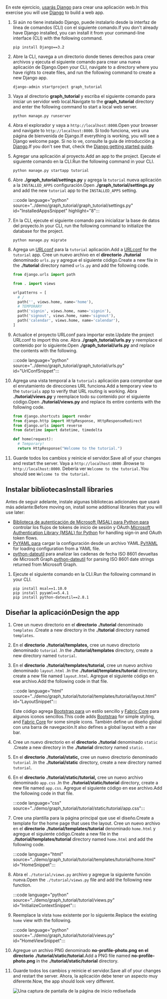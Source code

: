 <!-- markdownlint-disable MD002 MD041 -->

<span data-ttu-id="6174f-101">En este ejercicio, [usarás Django](https://www.djangoproject.com/) para crear una aplicación web.</span><span class="sxs-lookup"><span data-stu-id="6174f-101">In this exercise you will use [Django](https://www.djangoproject.com/) to build a web app.</span></span>

1. <span data-ttu-id="6174f-102">Si aún no tiene instalado Django, puede instalarlo desde la interfaz de línea de comandos (CLI) con el siguiente comando.</span><span class="sxs-lookup"><span data-stu-id="6174f-102">If you don't already have Django installed, you can install it from your command-line interface (CLI) with the following command.</span></span>

    ```Shell
    pip install Django==3.2
    ```

1. <span data-ttu-id="6174f-103">Abre la CLI, navega a un directorio donde tienes derechos para crear archivos y ejecuta el siguiente comando para crear una nueva aplicación de Django.</span><span class="sxs-lookup"><span data-stu-id="6174f-103">Open your CLI, navigate to a directory where you have rights to create files, and run the following command to create a new Django app.</span></span>

    ```Shell
    django-admin startproject graph_tutorial
    ```

1. <span data-ttu-id="6174f-104">Vaya al directorio **graph_tutorial** y escriba el siguiente comando para iniciar un servidor web local.</span><span class="sxs-lookup"><span data-stu-id="6174f-104">Navigate to the **graph_tutorial** directory and enter the following command to start a local web server.</span></span>

    ```Shell
    python manage.py runserver
    ```

1. <span data-ttu-id="6174f-105">Abra el explorador y vaya a `http://localhost:8000`.</span><span class="sxs-lookup"><span data-stu-id="6174f-105">Open your browser and navigate to `http://localhost:8000`.</span></span> <span data-ttu-id="6174f-106">Si todo funciona, verá una página de bienvenida de Django.</span><span class="sxs-lookup"><span data-stu-id="6174f-106">If everything is working, you will see a Django welcome page.</span></span> <span data-ttu-id="6174f-107">Si no lo ve, consulte la guía de introducción [a Django](https://www.djangoproject.com/start/).</span><span class="sxs-lookup"><span data-stu-id="6174f-107">If you don't see that, check the [Django getting started guide](https://www.djangoproject.com/start/).</span></span>

1. <span data-ttu-id="6174f-108">Agregar una aplicación al proyecto.</span><span class="sxs-lookup"><span data-stu-id="6174f-108">Add an app to the project.</span></span> <span data-ttu-id="6174f-109">Ejecute el siguiente comando en la CLI.</span><span class="sxs-lookup"><span data-stu-id="6174f-109">Run the following command in your CLI.</span></span>

    ```Shell
    python manage.py startapp tutorial
    ```

1. <span data-ttu-id="6174f-110">Abre **./graph_tutorial/settings.py** y agrega la `tutorial` nueva aplicación a la `INSTALLED_APPS` configuración.</span><span class="sxs-lookup"><span data-stu-id="6174f-110">Open **./graph_tutorial/settings.py** and add the new `tutorial` app to the `INSTALLED_APPS` setting.</span></span>

    :::code language="python" source="../demo/graph_tutorial/graph_tutorial/settings.py" id="InstalledAppsSnippet" highlight="8":::

1. <span data-ttu-id="6174f-111">En la CLI, ejecute el siguiente comando para inicializar la base de datos del proyecto.</span><span class="sxs-lookup"><span data-stu-id="6174f-111">In your CLI, run the following command to initialize the database for the project.</span></span>

    ```Shell
    python manage.py migrate
    ```

1. <span data-ttu-id="6174f-112">Agrega un [URLconf](https://docs.djangoproject.com/en/3.0/topics/http/urls/) para la `tutorial` aplicación.</span><span class="sxs-lookup"><span data-stu-id="6174f-112">Add a [URLconf](https://docs.djangoproject.com/en/3.0/topics/http/urls/) for the `tutorial` app.</span></span> <span data-ttu-id="6174f-113">Cree un nuevo archivo en el **directorio ./tutorial** denominado `urls.py` y agregue el siguiente código.</span><span class="sxs-lookup"><span data-stu-id="6174f-113">Create a new file in the **./tutorial** directory named `urls.py` and add the following code.</span></span>

    ```python
    from django.urls import path

    from . import views

    urlpatterns = [
      # /
      path('', views.home, name='home'),
      # TEMPORARY
      path('signin', views.home, name='signin'),
      path('signout', views.home, name='signout'),
      path('calendar', views.home, name='calendar'),
    ]
    ```

1. <span data-ttu-id="6174f-114">Actualice el proyecto URLconf para importar este.</span><span class="sxs-lookup"><span data-stu-id="6174f-114">Update the project URLconf to import this one.</span></span> <span data-ttu-id="6174f-115">Abra **./graph_tutorial/urls.py** y reemplace el contenido por lo siguiente.</span><span class="sxs-lookup"><span data-stu-id="6174f-115">Open **./graph_tutorial/urls.py** and replace the contents with the following.</span></span>

    :::code language="python" source="../demo/graph_tutorial/graph_tutorial/urls.py" id="UrlConfSnippet":::

1. <span data-ttu-id="6174f-116">Agrega una vista temporal a la `tutorials` aplicación para comprobar que el enrutamiento de direcciones URL funciona.</span><span class="sxs-lookup"><span data-stu-id="6174f-116">Add a temporary view to the `tutorials` app to verify that URL routing is working.</span></span> <span data-ttu-id="6174f-117">Abra **./tutorial/views.py** y reemplace todo su contenido por el siguiente código.</span><span class="sxs-lookup"><span data-stu-id="6174f-117">Open **./tutorial/views.py** and replace its entire contents with the following code.</span></span>

    ```python
    from django.shortcuts import render
    from django.http import HttpResponse, HttpResponseRedirect
    from django.urls import reverse
    from datetime import datetime, timedelta

    def home(request):
      # Temporary!
      return HttpResponse("Welcome to the tutorial.")
    ```

1. <span data-ttu-id="6174f-118">Guarde todos los cambios y reinicie el servidor.</span><span class="sxs-lookup"><span data-stu-id="6174f-118">Save all of your changes and restart the server.</span></span> <span data-ttu-id="6174f-119">Vaya a `http://localhost:8000` .</span><span class="sxs-lookup"><span data-stu-id="6174f-119">Browse to `http://localhost:8000`.</span></span> <span data-ttu-id="6174f-120">Debería ver `Welcome to the tutorial.`</span><span class="sxs-lookup"><span data-stu-id="6174f-120">You should see `Welcome to the tutorial.`</span></span>

## <a name="install-libraries"></a><span data-ttu-id="6174f-121">Instalar bibliotecas</span><span class="sxs-lookup"><span data-stu-id="6174f-121">Install libraries</span></span>

<span data-ttu-id="6174f-122">Antes de seguir adelante, instale algunas bibliotecas adicionales que usará más adelante:</span><span class="sxs-lookup"><span data-stu-id="6174f-122">Before moving on, install some additional libraries that you will use later:</span></span>

- <span data-ttu-id="6174f-123">[Biblioteca de autenticación de Microsoft (MSAL) para Python para](https://github.com/AzureAD/microsoft-authentication-library-for-python) controlar los flujos de tokens de inicio de sesión y OAuth.</span><span class="sxs-lookup"><span data-stu-id="6174f-123">[Microsoft Authentication Library (MSAL) for Python](https://github.com/AzureAD/microsoft-authentication-library-for-python) for handling sign-in and OAuth token flows.</span></span>
- <span data-ttu-id="6174f-124">[PyYAML para](https://pyyaml.org/wiki/PyYAMLDocumentation) cargar la configuración desde un archivo YAML.</span><span class="sxs-lookup"><span data-stu-id="6174f-124">[PyYAML](https://pyyaml.org/wiki/PyYAMLDocumentation) for loading configuration from a YAML file.</span></span>
- <span data-ttu-id="6174f-125">[python-dateutil](https://pypi.org/project/python-dateutil/) para analizar las cadenas de fecha ISO 8601 devueltas de Microsoft Graph.</span><span class="sxs-lookup"><span data-stu-id="6174f-125">[python-dateutil](https://pypi.org/project/python-dateutil/) for parsing ISO 8601 date strings returned from Microsoft Graph.</span></span>

1. <span data-ttu-id="6174f-126">Ejecute el siguiente comando en la CLI.</span><span class="sxs-lookup"><span data-stu-id="6174f-126">Run the following command in your CLI.</span></span>

    ```Shell
    pip install msal==1.10.0
    pip install pyyaml==5.4.1
    pip install python-dateutil==2.8.1
    ```

## <a name="design-the-app"></a><span data-ttu-id="6174f-127">Diseñar la aplicación</span><span class="sxs-lookup"><span data-stu-id="6174f-127">Design the app</span></span>

1. <span data-ttu-id="6174f-128">Cree un nuevo directorio en el **directorio ./tutorial** denominado `templates` .</span><span class="sxs-lookup"><span data-stu-id="6174f-128">Create a new directory in the **./tutorial** directory named `templates`.</span></span>

1. <span data-ttu-id="6174f-129">En el **directorio ./tutorial/templates,** cree un nuevo directorio denominado `tutorial` .</span><span class="sxs-lookup"><span data-stu-id="6174f-129">In the **./tutorial/templates** directory, create a new directory named `tutorial`.</span></span>

1. <span data-ttu-id="6174f-130">En el **directorio ./tutorial/templates/tutorial,** cree un nuevo archivo denominado `layout.html` .</span><span class="sxs-lookup"><span data-stu-id="6174f-130">In the **./tutorial/templates/tutorial** directory, create a new file named `layout.html`.</span></span> <span data-ttu-id="6174f-131">Agregue el siguiente código en ese archivo.</span><span class="sxs-lookup"><span data-stu-id="6174f-131">Add the following code in that file.</span></span>

    :::code language="html" source="../demo/graph_tutorial/tutorial/templates/tutorial/layout.html" id="LayoutSnippet":::

    <span data-ttu-id="6174f-132">Este código agrega [Bootstrap para](http://getbootstrap.com/) un estilo sencillo y [Fabric Core](https://developer.microsoft.com/fluentui#/get-started#fabric-core) para algunos iconos sencillos.</span><span class="sxs-lookup"><span data-stu-id="6174f-132">This code adds [Bootstrap](http://getbootstrap.com/) for simple styling, and [Fabric Core](https://developer.microsoft.com/fluentui#/get-started#fabric-core) for some simple icons.</span></span> <span data-ttu-id="6174f-133">También define un diseño global con una barra de navegación.</span><span class="sxs-lookup"><span data-stu-id="6174f-133">It also defines a global layout with a nav bar.</span></span>

1. <span data-ttu-id="6174f-134">Cree un nuevo directorio en el **directorio ./tutorial** denominado `static` .</span><span class="sxs-lookup"><span data-stu-id="6174f-134">Create a new directory in the **./tutorial** directory named `static`.</span></span>

1. <span data-ttu-id="6174f-135">En el **directorio ./tutorial/static,** cree un nuevo directorio denominado `tutorial` .</span><span class="sxs-lookup"><span data-stu-id="6174f-135">In the **./tutorial/static** directory, create a new directory named `tutorial`.</span></span>

1. <span data-ttu-id="6174f-136">En el **directorio ./tutorial/static/tutorial,** cree un nuevo archivo denominado `app.css` .</span><span class="sxs-lookup"><span data-stu-id="6174f-136">In the **./tutorial/static/tutorial** directory, create a new file named `app.css`.</span></span> <span data-ttu-id="6174f-137">Agregue el siguiente código en ese archivo.</span><span class="sxs-lookup"><span data-stu-id="6174f-137">Add the following code in that file.</span></span>

    :::code language="css" source="../demo/graph_tutorial/tutorial/static/tutorial/app.css":::

1. <span data-ttu-id="6174f-138">Cree una plantilla para la página principal que use el diseño.</span><span class="sxs-lookup"><span data-stu-id="6174f-138">Create a template for the home page that uses the layout.</span></span> <span data-ttu-id="6174f-139">Cree un nuevo archivo en el **directorio ./tutorial/templates/tutorial** denominado `home.html` y agregue el siguiente código.</span><span class="sxs-lookup"><span data-stu-id="6174f-139">Create a new file in the **./tutorial/templates/tutorial** directory named `home.html` and add the following code.</span></span>

    :::code language="html" source="../demo/graph_tutorial/tutorial/templates/tutorial/home.html" id="HomeSnippet":::

1. <span data-ttu-id="6174f-140">Abra el `./tutorial/views.py` archivo y agregue la siguiente función nueva.</span><span class="sxs-lookup"><span data-stu-id="6174f-140">Open the `./tutorial/views.py` file and add the following new function.</span></span>

    :::code language="python" source="../demo/graph_tutorial/tutorial/views.py" id="InitializeContextSnippet":::

1. <span data-ttu-id="6174f-141">Reemplace la vista `home` existente por lo siguiente.</span><span class="sxs-lookup"><span data-stu-id="6174f-141">Replace the existing `home` view with the following.</span></span>

    :::code language="python" source="../demo/graph_tutorial/tutorial/views.py" id="HomeViewSnippet":::

1. <span data-ttu-id="6174f-142">Agregue un archivo PNG denominado **no-profile-photo.png** **en el directorio ./tutorial/static/tutorial.**</span><span class="sxs-lookup"><span data-stu-id="6174f-142">Add a PNG file named **no-profile-photo.png** in the **./tutorial/static/tutorial** directory.</span></span>

1. <span data-ttu-id="6174f-143">Guarde todos los cambios y reinicie el servidor.</span><span class="sxs-lookup"><span data-stu-id="6174f-143">Save all of your changes and restart the server.</span></span> <span data-ttu-id="6174f-144">Ahora, la aplicación debe tener un aspecto muy diferente.</span><span class="sxs-lookup"><span data-stu-id="6174f-144">Now, the app should look very different.</span></span>

    ![Una captura de pantalla de la página de inicio rediseñada](./images/create-app-01.png)
